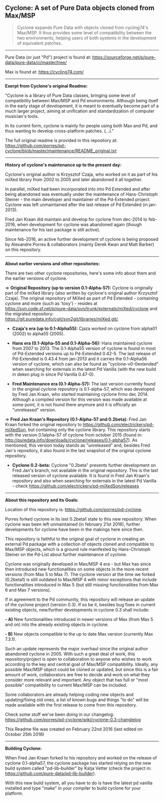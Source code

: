 Cyclone: A set of Pure Data objects cloned from Max/MSP 
-------

> Cyclone expands Pure Data with objects cloned from cycling74's Max/MSP. It thus provides some level of compatibility between the two environments, helping users of both systems in the development of equivalent patches. 

--------------------

Pure Data (or just "Pd") project is found at: https://sourceforge.net/p/pure-data/pure-data/ci/master/tree/

Max is found at: https://cycling74.com/

--------------------

<strong>Exerpt from Cyclone's original Readme:</strong>

"Cyclone is a library of Pure Data classes, bringing some level of compatibility between Max/MSP and Pd environments. Although being itself in the early stage of development, it is meant to eventually become part of a much larger project, aiming at unification and standardization of computer musician's tools. 

In its current form, cyclone is mainly for people using both Max and Pd, and thus wanting to develop cross-platform patches. (...)."

The full original readme is provided in this repository at: <https://github.com/porres/pd-cyclone/blob/master/maintenance/README_original.txt>

-------

<strong>History of cyclone's maintenance up to the present day:</strong>

Cyclone's original author is Krzysztof Czaja, who worked on it as part of his miXed library from 2002 to 2005 and later abandoned it all together. 

In parallel, miXed had been incorporated into into Pd Extended and after being abandoned was eventually under the maintenance of Hans-Christoph Steiner - the main developer and maintainer of the Pd-Extended project. Cyclone was left unmaintained after the last release of Pd Extended (in jan-2013). 

Fred Jan Kraan did maintain and develop for cyclone from dec-2014 to feb-2016, when development for cyclone was abandoned again (though maintenance for his last package is still active). 

Since feb-2016, an active further development of cyclone is being proposed by Alexandre Porres & collaborators (mainly Derek Kwan and Matt Barber) on this repository.

-------

<strong>About earlier versions and other repositories:</strong>

There are two other cyclone repositories, here's some info about them and the earlier versions of cyclone.

=> <strong>Original Repository (up to version 0.1-Alpha-57):</strong>
Cyclone is originally part of the miXed library (also written by cyclone's original author Krzysztof Czaja). The original repository of MiXed as part of Pd Extended - containing cyclone and more (such as 'toxy') - resides at <https://svn.code.sf.net/p/pure-data/svn/trunk/externals/miXed/cyclone> and the migrated repository: <https://git.puredata.info/cgit/svn2git/libraries/miXed.git/>. 

- <strong>Czaja's era (up to 0.1-Alpha55):</strong> Cjaza worked on cyclone from alpha01 (2002) to alpha55 (2005). 

- <strong>Hans era (0.1-Alpha-55 and 0.1-Alpha-56):</strong> Hans maintained cyclone from 2007 to 2013. The 0.1-Alpha55 version of cyclone is found in most of Pd-Extended versions up to Pd-Extended 0.42-5. The last release of Pd-Extended is 0.43.4 from jan-2013 and it carries the 0.1-Alpha56 version of cyclone, which can also be found as "cyclone-v0-0extended" when searching for externals in the latest Pd Vanilla (with the new build in deken plug in since Pd Vanilla 0.47-0).

- <strong>Fred Maintenance era (0.1-Alpha-57):</strong> The last version currently found in the original cyclone repository is 0.1-alpha-57, which was developed by Fred Jan Kraan, who started maintaining cyclone frmo dec 2014. Although a compiled version for this version was made available at some point, it is not found there anymore and it is officially an "unreleased" version.

=> <strong>Fred Jan Kraan's Repository (0.1-Alpha-57 and 0.2beta):</strong> Fred Jan Kraan forked the original repository to <https://github.com/electrickery/pd-miXedSon>, but containing only the cyclone library. This repository starts with the version 0.1alpha-57 of cyclone from october 2015 (found in: <http://puredata.info/downloads/cyclone/releases/0.1-alpha57>). As mentioned, this version today stands as "unreleased" and, besides Fred Jan's repository, it also found in the last snapshot of the original cyclone repository.

- <strong>Cyclone 0.2-beta:</strong> Cyclone "0.2beta" presents further development on Fred Jan's branch, not available in the original repository. This is the last released version of cyclone available. It is found in Fred Jan Kraan's repository and also when searching for externals in the latest Pd Vanilla - check https://github.com/electrickery/pd-miXedSon/releases

-------

<strong>About this repository and its Goals:</strong>

Location of this repository is: https://github.com/porres/pd-cyclone. 

Porres forked cyclone in its last 0.2beta1 state to this new repository. When cyclone was been left unmaintained (in february 21st 2016), further developments for cyclone have been in the makings here since then.

This repository is faithful to the original goal of cyclone in creating an external Pd package with a collection of objects cloned and compatible to Max/MSP objects, which is a ground rule manifested by Hans-Christoph Steiner on the Pd-List about further maintenance of cyclone.

Cyclone was originally developed in Max/MSP 4 era - but Max has since then introduced new functionalities on some objects in the more recent versions (from Max 5 to Max 7). The cyclone version at the time we forked (0.2beta1) is still outdated to Max/MSP 4 with minor exceptions that include functionalities introduced in Max 5 (but still missing functionalities from Max 6 and Max 7 versions). 

If in agreement to the Pd community, this repository will release an update of the cyclone project (version 0.3). If so be it, besides bug fixes in current existing objects, new/further developments in cyclone 0.3 shall include:

<strong>- A)</strong> New functionalities introduced in newer versions of Max (from Max 5 and on) into the already existing objects in cyclone.

<strong>- B)</strong> New objects compatible to the up to date Max version (currently Max 7.3.1). 

Such an update represents the major overhaul since the original author abandoned cyclone in 2005. With such a great deal of work, this repository/project is open to collaboration to anyone who wishes to work according to the key and central goal of Max/MSP compatibility. Ideally, any possible Max/MSP object could be cloned or updated, but since this is a fair amount of work, collaborators are free to decide and work on what they consider more relevant and important. Any object that has full or "most possible" compatibility to current Max/MSP can be included. 

Some collaborators are already helping coding new objects and updating/fixing old ones, a list of known bugs and things "to do" will be made available with the first release to come from this repository.

Check some stuff we've been doing in our changelog: https://github.com/porres/pd-cyclone/wiki/cyclone-0.3-changlelog

This Readme file was created on February 22nd 2016 
(last edited on October 25th 2016)

-------
<strong>Building Cyclone:</strong>

When Fred Jan Kraan forked to his repository and worked on the release of cyclone 0.1-alpha57, the cyclone package has started relying on the new build system called "pd-lib-builder" by Katja Vetter (check the project in: <https://github.com/pure-data/pd-lib-builder>). 

With this new build system, all you have to do is have the latest pd vanilla installed and type "make" in your compiler to build cyclone for your platform.

